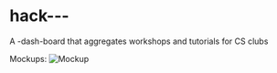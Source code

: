 # hack---

A -dash-board that aggregates workshops and tutorials for CS clubs

Mockups:
![Mockup](http://i.imgur.com/Ebsp86n.png)
